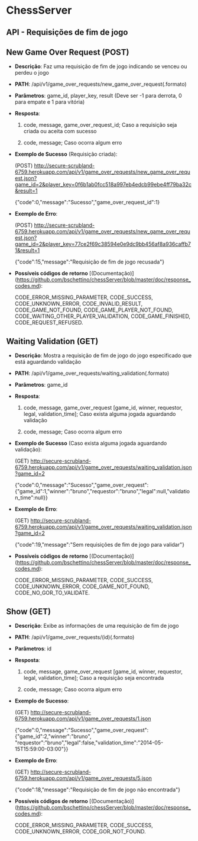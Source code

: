 ChessServer
=======
API - Requisições de fim de jogo
-----------

New Game Over Request (POST)
-----------
* **Descrição**: Faz uma requisição de fim de jogo indicando se venceu ou perdeu o jogo


* **PATH**: /api/v1/game_over_requests/new_game_over_request(.formato)


* **Parâmetros**: game_id, player_key, result (Deve ser -1 para derrota, 0 para empate e 1 para vitória)


* **Resposta**:


    1. code, message, game_over_request_id; Caso a requisição seja criada ou aceita com sucesso

    2. code, message; Caso ocorra algum erro


* **Exemplo de Sucesso** (Requisição criada):


    (POST) http://secure-scrubland-6759.herokuapp.com/api/v1/game_over_requests/new_game_over_request.json?game_id=2&player_key=0f6b1ab0fcc518a997eb4edcb99ebe4ff79ba32c&result=1


    {"code":0,"message":"Sucesso","game_over_request_id":1}


* **Exemplo de Erro**:


    (POST) http://secure-scrubland-6759.herokuapp.com/api/v1/game_over_requests/new_game_over_request.json?game_id=2&player_key=77ce2f69c38594e0e9dc9bb456af8a936caffb71&result=1


    {"code":15,"message":"Requisição de fim de jogo recusada"}


* **Possíveis códigos de retorno** [(Documentação)] (https://github.com/bschettino/chessServer/blob/master/doc/response_codes.md):


    CODE_ERROR_MISSING_PARAMETER, CODE_SUCCESS, CODE_UNKNOWN_ERROR, CODE_INVALID_RESULT, CODE_GAME_NOT_FOUND, CODE_GAME_PLAYER_NOT_FOUND, CODE_WAITING_OTHER_PLAYER_VALIDATION, CODE_GAME_FINISHED, CODE_REQUEST_REFUSED.


Waiting Validation (GET)
-----------
* **Descrição**: Mostra a requisição de fim de jogo do jogo especificado que está aguardando validação


* **PATH**: /api/v1/game_over_requests/waiting_validation(.formato)


* **Parâmetros**: game_id


* **Resposta**:


    1. code, message, game_over_request [game_id, winner, requestor, legal, validation_time]; Caso exista alguma jogada aguardando validação

    2. code, message; Caso ocorra algum erro


* **Exemplo de Sucesso** (Caso exista alguma jogada aguardando validação):


    (GET) http://secure-scrubland-6759.herokuapp.com/api/v1/game_over_requests/waiting_validation.json?game_id=2


    {"code":0,"message":"Sucesso","game_over_request":{"game_id":1,"winner":"bruno","requestor":"bruno","legal":null,"validation_time":null}}



* **Exemplo de Erro**:


    (GET)  http://secure-scrubland-6759.herokuapp.com/api/v1/game_over_requests/waiting_validation.json?game_id=2


    {"code":19,"message":"Sem requisições de fim de jogo para validar"}


* **Possíveis códigos de retorno** [(Documentação)] (https://github.com/bschettino/chessServer/blob/master/doc/response_codes.md):


    CODE_ERROR_MISSING_PARAMETER, CODE_SUCCESS, CODE_UNKNOWN_ERROR, CODE_GAME_NOT_FOUND, CODE_NO_GOR_TO_VALIDATE.


Show (GET)
-----------
* **Descrição**: Exibe as informações de uma requisição de fim de jogo


* **PATH**: /api/v1/game_over_requests/(id)(.formato)


* **Parâmetros**: id


* **Resposta**:


    1. code, message, game_over_request [game_id, winner, requestor, legal, validation_time]; Caso a requisição seja encontrada

    2. code, message; Caso ocorra algum erro


* **Exemplo de Sucesso**:


    (GET) http://secure-scrubland-6759.herokuapp.com/api/v1/game_over_requests/1.json


    {"code":0,"message":"Sucesso","game_over_request":{"game_id":2,"winner":"bruno",
    "requestor":"bruno","legal":false,"validation_time":"2014-05-15T15:59:00-03:00"}}


* **Exemplo de Erro**:


    (GET) http://secure-scrubland-6759.herokuapp.com/api/v1/game_over_requests/5.json


    {"code":18,"message":"Requisição de fim de jogo não encontrada"}


* **Possíveis códigos de retorno** [(Documentação)] (https://github.com/bschettino/chessServer/blob/master/doc/response_codes.md):


    CODE_ERROR_MISSING_PARAMETER, CODE_SUCCESS, CODE_UNKNOWN_ERROR, CODE_GOR_NOT_FOUND.
